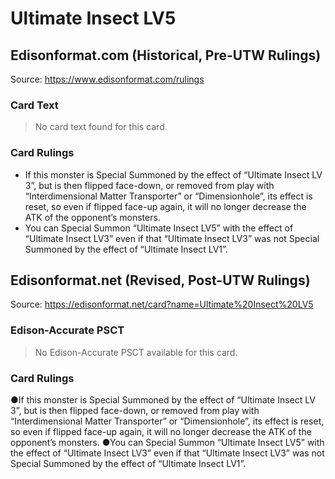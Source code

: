 # Ultimate Insect LV5

## Edisonformat.com (Historical, Pre-UTW Rulings)

Source: https://www.edisonformat.com/rulings

### Card Text

> No card text found for this card.

### Card Rulings

*   If this monster is Special Summoned by the effect of “Ultimate Insect LV 3”, but is then flipped face-down, or removed from play with “Interdimensional Matter Transporter” or “Dimensionhole”, its effect is reset, so even if flipped face-up again, it will no longer decrease the ATK of the opponent’s monsters.
*   You can Special Summon “Ultimate Insect LV5” with the effect of “Ultimate Insect LV3” even if that “Ultimate Insect LV3” was not Special Summoned by the effect of “Ultimate Insect LV1”.

## Edisonformat.net (Revised, Post-UTW Rulings)

Source: https://edisonformat.net/card?name=Ultimate%20Insect%20LV5

### Edison-Accurate PSCT

> No Edison-Accurate PSCT available for this card.

### Card Rulings

●If this monster is Special Summoned by the effect of “Ultimate Insect LV 3”, but is then flipped face-down, or removed from play with “Interdimensional Matter Transporter” or “Dimensionhole”, its effect is reset, so even if flipped face-up again, it will no longer decrease the ATK of the opponent’s monsters.
●You can Special Summon “Ultimate Insect LV5” with the effect of “Ultimate Insect LV3” even if that “Ultimate Insect LV3” was not Special Summoned by the effect of “Ultimate Insect LV1”.
            